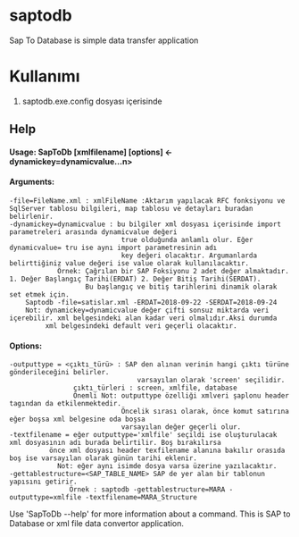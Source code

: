 # saptodb
Sap To Database is simple data transfer application

# Kullanımı
1. saptodb.exe.config dosyası içerisinde 



## Help

#### Usage: SapToDb [xmlfilename] [options] <-dynamickey=dynamicvalue...n> 

#### Arguments:
    -file=FileName.xml : xmlFileName :Aktarım yapılacak RFC fonksiyonu ve SqlServer tablosu bilgileri, map tablosu ve detayları buradan belirlenir.
    -dynamickey=dynamicvalue : bu bilgiler xml dosyası içerisinde import parametreleri arasında dynamicvalue değeri
                                true olduğunda anlamlı olur. Eğer dynamicvalue= tru ise aynı import parametresinin adı 
                                key değeri olacaktır. Argumanlarda belirttiğiniz value değeri ise value olarak kullanılacaktır.
                Örnek: Çağrılan bir SAP Foksiyonu 2 adet değer almaktadır. 1. Değer Başlangıç Tarihi(ERDAT) 2. Değer Bitiş Tarihi(SERDAT). 
                       Bu başlangıç ve bitiş tarihlerini dinamik olarak set etmek için. 
        Saptodb -file=satislar.xml -ERDAT=2018-09-22 -SERDAT=2018-09-24
        Not: dynamickey=dynamicvalue değer çifti sonsuz miktarda veri içerebilir. xml belgesindeki alan kadar veri olmalıdır.Aksi durumda
             xml belgesindeki default veri geçerli olacaktır.
          
#### Options:
    -outputtype = <çıktı_türü> : SAP den alınan verinin hangi çıktı türüne gönderileceğini belirler.
                                    varsayılan olarak 'screen' seçilidir. 
                    çıktı_türleri : screen, xmlfile, database 
                    Önemli Not: outputtype özelliği xmlveri şaplonu header tagından da etkilenmektedir.
                                Öncelik sırası olarak, önce komut satırına eğer boşsa xml belgesine oda boşsa
                                varsayılan değer geçerli olur. 
    -textfilename = eğer outputtype='xmlfile' seçildi ise oluşturulacak xml dosyasının adı burada belirtilir. Boş bırakılırsa 
              önce xml dosyası header texfilename alanına bakılır orasıda boş ise varsayılan olarak günün tarihi eklenir. 
                Not: eğer aynı isimde dosya varsa üzerine yazılacaktır.
    -gettablestructure=<SAP_TABLE_NAME> SAP de yer alan bir tablonun yapısını getirir.
                   Örnek : saptodb -gettablestructure=MARA -outputtype=xmlfile -textfilename=MARA_Structure
    

Use 'SapToDb --help' for more information about a command.
This is SAP to Database or xml file data convertor application.
